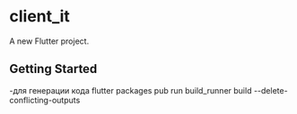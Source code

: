 # client_it

A new Flutter project.

## Getting Started

-для генерации кода 
flutter packages pub run build_runner build --delete-conflicting-outputs


